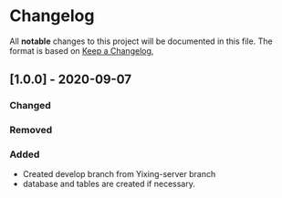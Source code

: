 # Changelog
All **notable** changes to this project will be documented in this file.
The format is based on [Keep a Changelog](https://keepachangelog.com/en/1.0.0/),

## [1.0.0] - 2020-09-07

### Changed

### Removed

### Added
- Created develop branch from Yixing-server branch
- database and tables are created if necessary.
  